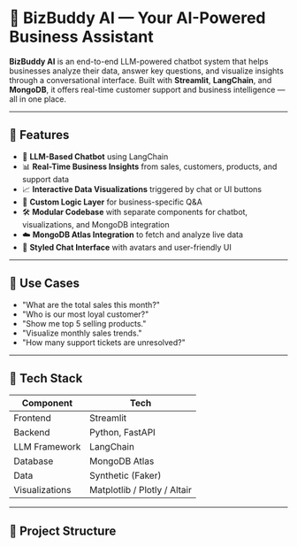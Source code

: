 # 🤖 BizBuddy AI — Your AI-Powered Business Assistant

**BizBuddy AI** is an end-to-end LLM-powered chatbot system that helps businesses analyze their data, answer key questions, and visualize insights through a conversational interface. Built with **Streamlit**, **LangChain**, and **MongoDB**, it offers real-time customer support and business intelligence — all in one place.

---

## 🚀 Features

- 💬 **LLM-Based Chatbot** using LangChain
- 📊 **Real-Time Business Insights** from sales, customers, products, and support data
- 📈 **Interactive Data Visualizations** triggered by chat or UI buttons
- 🧠 **Custom Logic Layer** for business-specific Q&A
- 🛠️ **Modular Codebase** with separate components for chatbot, visualizations, and MongoDB integration
- ☁️ **MongoDB Atlas Integration** to fetch and analyze live data
- 🎨 **Styled Chat Interface** with avatars and user-friendly UI

---

## 🧪 Use Cases

- "What are the total sales this month?"
- "Who is our most loyal customer?"
- "Show me top 5 selling products."
- "Visualize monthly sales trends."
- "How many support tickets are unresolved?"

---

## 🧱 Tech Stack

| Component      | Tech                         |
| -------------- | ---------------------------- |
| Frontend       | Streamlit                    |
| Backend        | Python, FastAPI              |
| LLM Framework  | LangChain                    |
| Database       | MongoDB Atlas                |
| Data           | Synthetic (Faker)            |
| Visualizations | Matplotlib / Plotly / Altair |

---

## 📂 Project Structure
